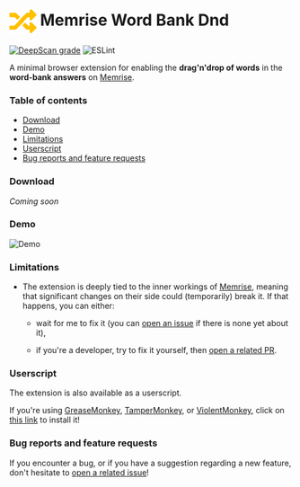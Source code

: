 <h1>
  <img align="center" width="48" height="48" src="https://raw.githubusercontent.com/blmage/memrise-word-bank-dnd/master/dist/icons/icon_48.png" />
  Memrise Word Bank Dnd
</h1>

[![DeepScan grade](https://deepscan.io/api/teams/9459/projects/13145/branches/217116/badge/grade.svg)](https://deepscan.io/dashboard#view=project&tid=9459&pid=13145&bid=217116)
![ESLint](https://github.com/blmage/memrise-word-bank-dnd/workflows/ESLint/badge.svg)

A minimal browser extension for enabling the **drag'n'drop of words** in the **word-bank answers** on
[Memrise](https://www.memrise.com).

### Table of contents

* [Download](#download)
* [Demo](#demo)
* [Limitations](#limitations)
* [Userscript](#userscript)
* [Bug reports and feature requests](#bug-reports-and-feature-requests)

### Download

*Coming soon*

### Demo

<img src="https://i.imgur.com/kX8dIzk.gif" alt="Demo" width="600" />

### Limitations

* The extension is deeply tied to the inner workings of [Memrise](https://www.memrise.com), meaning that 
  significant changes on their side could (temporarily) break it. If that happens, you can either:
  
    * wait for me to fix it (you can
      [open an issue](https://github.com/blmage/memrise-word-bank-dnd/issues/new) if there is none yet about it),
      
    * if you're a developer, try to fix it yourself, then
      [open a related PR](https://github.com/blmage/memrise-word-bank-dnd/compare).

### Userscript

The extension is also available as a userscript.

If you're using [GreaseMonkey](https://www.greasespot.net/),
[TamperMonkey](https://www.tampermonkey.net/), or
[ViolentMonkey](https://violentmonkey.github.io/), click on 
[this link](https://github.com/blmage/memrise-word-bank-dnd/raw/master/userscript/MemriseWordBankDnd.user.js) 
to install it!

### Bug reports and feature requests

If you encounter a bug, or if you have a suggestion regarding a new feature, don't hesitate to
[open a related issue](https://github.com/blmage/memrise-word-bank-dnd/issues/new)!
